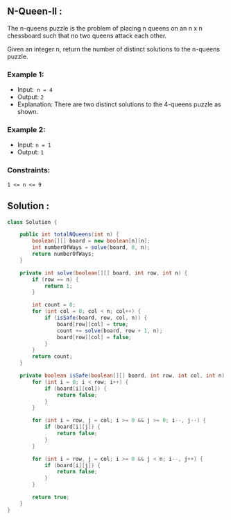 ## N-Queen-ll :

The n-queens puzzle is the problem of placing n queens on an n x n chessboard such that no two queens attack each other.

Given an integer n, return the number of distinct solutions to the n-queens puzzle.

 

### Example 1:


- Input:` n = 4`
- Output: `2`
- Explanation: There are two distinct solutions to the 4-queens puzzle as shown.

### Example 2:

- Input: `n = 1`
- Output: `1`
 

### Constraints:

`1 <= n <= 9`

## Solution : 

```java
class Solution {

    public int totalNQueens(int n) {
        boolean[][] board = new boolean[n][n];
        int numberOfWays = solve(board, 0, n);
        return numberOfWays;
    }

    private int solve(boolean[][] board, int row, int n) {
        if (row == n) {
            return 1;
        }

        int count = 0;
        for (int col = 0; col < n; col++) {
            if (isSafe(board, row, col, n)) {
                board[row][col] = true;
                count += solve(board, row + 1, n);
                board[row][col] = false;
            }
        }
        return count;
    }

    private boolean isSafe(boolean[][] board, int row, int col, int n) {
        for (int i = 0; i < row; i++) {
            if (board[i][col]) {
                return false;
            }
        }

        for (int i = row, j = col; i >= 0 && j >= 0; i--, j--) {
            if (board[i][j]) {
                return false;
            }
        }

        for (int i = row, j = col; i >= 0 && j < n; i--, j++) {
            if (board[i][j]) {
                return false;
            }
        }

        return true;
    }
}
```
